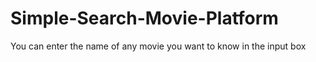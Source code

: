 # Simple-Search-Movie-Platform
You can enter the name of any movie you want to know in the input box

